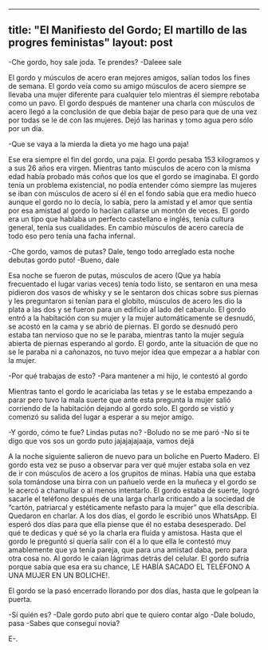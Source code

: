 
---
title: "El Manifiesto del Gordo; El martillo de las progres feministas"
layout: post
---

-Che gordo, hoy sale joda. Te prendes?
-Daleee sale

El gordo y músculos de acero eran mejores amigos, salían todos los fines de semana. El gordo veía como su amigo músculos de acero siempre se llevaba una mujer diferente para cualquier telo mientras él siempre rebotaba como un pavo. El gordo después de mantener una charla con músculos de acero llegó a la conclusión de que debía bajar de peso para que de una vez por todas se le de con las mujeres. Dejó las harinas y tomo agua pero sólo por un día.

-Que se vaya a la mierda la dieta yo me hago una paja!

Ese era siempre el fin del gordo, una paja. El gordo pesaba 153 kilogramos y a sus 26 años era virgen. Mientras tanto músculos de acero con la misma edad había probado más coños que los que el gordo se imaginaba. El gordo tenía un problema existencial, no podía entender cómo siempre las mujeres se iban con músculos de acero si él en el fondo sabía que era medio hueco aunque el gordo no lo decía, lo sabía, pero la amistad y el amor que sentía por esa amistad al gordo lo hacían callarse un montón de veces. El gordo era un tipo que hablaba un perfecto castellano e inglés, tenía cultura general, tenía sus cualidades. En cambio músculos de acero carecía de todo eso pero tenía una facha infernal. 

-Che gordo, vamos de putas? Dale, tengo todo arreglado esta noche debutas gordo puto!
-Bueno, dale

Esa noche se fueron de putas, músculos de acero (Que ya había frecuentado el lugar varias veces) tenía todo listo, se sentaron en una mesa pidieron dos vasos de whisky y se le sentaron dos chicas sobre sus piernas y les preguntaron si tenían para el globito, músculos de acero les dio la plata a las dos y se fueron para un edificio al lado del cabarulo. El gordo entró a la habitación con su mujer y la mujer automáticamente se desnudó, se acostó en la cama y se abrió de piernas. El gordo se desnudó pero estaba tan nervioso que no se le paraba, mientras tanto la mujer seguía abierta de piernas esperando al gordo. El gordo, ante la situación de que no se le paraba ni a cañonazos, no tuvo mejor idea que empezar a a hablar con la mujer.

-Por qué trabajas de esto?
-Para mantener a mi hijo, le contestó al gordo

Mientras tanto el gordo le acariciaba las tetas y se le estaba empezando a parar pero tuvo la mala suerte que ante esta pregunta la mujer salió corriendo de la habitación dejando al gordo solo. El gordo se vistió y comenzó su salida del lugar a esperar a su mejor amigo.

-Y gordo, cómo te fue? Lindas putas no?
-Boludo no se me paró
-No si te digo que vos sos un gordo puto jajajajajaaja, vamos dejá

A la noche siguiente salieron de nuevo para un boliche en Puerto Madero. El gordo esta vez se puso a observar para ver qué mujer estaba sola en vez de ir con músculos de acero a los grupitos de minas. Había una que estaba sola tomándose una birra con un pañuelo verde en la muñeca y el gordo se le acercó a chamullar o al menos intentarlo. El gordo estaba de suerte, logró sacarle el teléfono después de una larga charla criticando a la sociedad de “cartón, patriarcal y estéticamente nefasto para la mujer” que ella describía. Quedaron en charlar.
A los dos días, el gordo le escribió unos WhatsApp. El esperó dos días para que ella piense que él no estaba desesperado. Del qué te dedicas y qué sé yo la charla era fluida y amistosa. Hasta que el gordo le preguntó si quería salir con él a lo que ella le contestó muy amablemente que ya tenía pareja, que para una amistad daba, pero para otra cosa no. Al gordo le caían lágrimas detrás del celular. El gordo sufría porque sabía que esa era su chance, LE HABÍA SACADO EL TELÉFONO A UNA MUJER EN UN BOLICHE!. 

El gordo se la pasó encerrado llorando por dos días, hasta que le golpean la puerta.

-Sí quién es?
-Dale gordo puto abrí que te quiero contar algo
-Dale boludo, pasa
-Sabes que conseguí novia?


E-.
